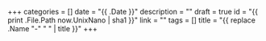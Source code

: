 +++
categories = []
date = "{{ .Date }}"
description = ""
draft = true
id = "{{ print .File.Path now.UnixNano | sha1 }}"
link = ""
tags = []
title = "{{ replace .Name "-" " " | title }}"
+++
